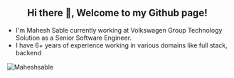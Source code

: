 <h2 align="center">Hi there 👋, Welcome to my Github page!</h2>
<ul>
  <li>I'm Mahesh Sable currently working at Volkswagen Group Technology Solution as a Senior Software Engineer.</li>
  <li>I have 6+ years of experience working in various domains like full stack, backend</li>
</ul>

<p>&nbsp;<img align="center" src="https://github-readme-stats.vercel.app/api?username=Maheshsable&show_icons=true&locale=en" alt="Maheshsable" /></p>
